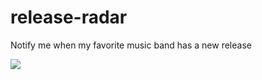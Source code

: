 # release-radar
Notify me when my favorite music band has a new release

![](https://github.com/infraredgirl/release-radar/workflows/CI/badge.svg)
